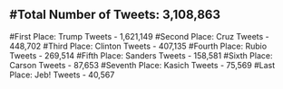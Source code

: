 #Total Number of Tweets: 3,108,863 
---
#First Place: Trump Tweets - 1,621,149
#Second Place: Cruz Tweets - 448,702
#Third Place: Clinton Tweets - 407,135
#Fourth Place: Rubio Tweets - 269,514
#Fifth Place: Sanders Tweets - 158,581
#Sixth Place: Carson Tweets - 87,653
#Seventh Place: Kasich Tweets - 75,569
#Last Place: Jeb! Tweets - 40,567
